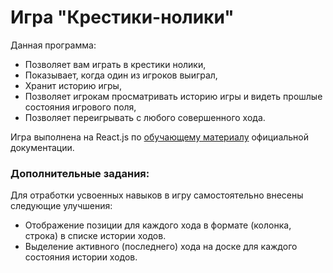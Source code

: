 # Игра "Крестики-нолики"

Данная программа:

+ Позволяет вам играть в крестики нолики,
+ Показывает, когда один из игроков выиграл,
+ Хранит историю игры,
+ Позволяет игрокам просматривать историю игры и видеть прошлые состояния игрового поля,
+ Позволяет переигрывать с любого совершенного хода.

Игра выполнена на React.js по [обучающему материалу](https://ru.reactjs.org/tutorial/tutorial.html#what-are-we-building) официальной документации.


### Дополнительные задания:

Для отработки усвоенных навыков в игру самостоятельно внесены следующие улучшения:

+ Отображение позиции для каждого хода в формате (колонка, строка) в списке истории ходов.
+ Выделение активного (последнего) хода на доске для каждого состояния истории ходов.

[//]: # (Выделите выбранный элемент в списке ходов.)

[//]: # (Перепишите Board, используя вложенные циклы для создания клеток, вместо их жёсткого кодирования.)

[//]: # (Добавьте переключатель, который позволит вам сортировать ходы по возрастанию или по убыванию.)

[//]: # (Когда кто-то выигрывает, подсветите три клетки, которые привели к победе.)

[//]: # (Когда победителя нет, покажите сообщение о том, что игра окончилась вничью.)
